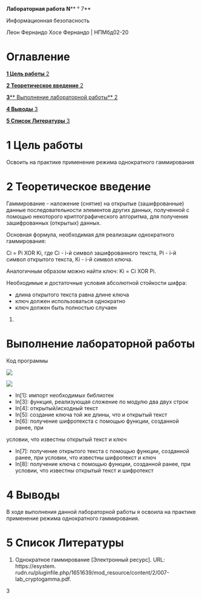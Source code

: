 **Лабораторная работа**  **N**** ° 7**

Информационная безопасность

Леон Фернандо Хосе Фернандо | НПМбд02-20

# Оглавление

[**1 Цель работы** 2](#_Toc148661049)

[**2 Теоретическое введение** 2](#_Toc148661050)

[**3**** Выполнение лабораторной работы** 2](#_Toc148661051)

[**4 Выводы** 3](#_Toc148661052)

[**5 Список Литературы** 3](#_Toc148661053)

# **1**  **Цель работы**

Освоить на практике применение режима однократного гаммирования

# **2 Теоретическое введение**

Гаммирование - наложение (снятие) на открытые (зашифрованные) данные последовательности элементов других данных, полученной с помощью некоторого криптографического алгоритма, для получения зашифрованных (открытых) данных.

Основная формула, необходимая для реализации однократного гаммирования:

Ci = Pi XOR Ki, где Ci - i-й символ зашифрованного текста, Pi - i-й символ открытого текста, Ki - i-й символ ключа.

Аналогичным образом можно найти ключ: Ki = Ci XOR Pi.

Необходимые и достаточные условия абсолютной стойкости шифра:

- длина открытого текста равна длине ключа
- ключ должен использоваться однократно
- ключ должен быть полностью случаен

1.
# **Выполнение лабораторной работы**

Код программы

![](RackMultipart20231020-1-m0xnbq_html_90fe10d382f2471b.png)

![](RackMultipart20231020-1-m0xnbq_html_845fdc4039a23b95.png)

- In[1]: импорт необходимых библиотек
- In[3]: функция, реализующая сложение по модулю два двух строк
- In[4]: открытый/исходный текст
- In[5]: создание ключа той же длины, что и открытый текст
- In[6]: получение шифротекста с помощью функции, созданной ранее, при

условии, что известны открытый текст и ключ

- In[7]: получение открытого текста с помощью функции, созданной ранее, при условии, что известны шифротекст и ключ
- In[8]: получение ключа с помощью функции, созданной ранее, при условии, что известны открытый текст и шифротекст

# **4 Выводы**

В ходе выполнения данной лабораторной работы я освоила на практике применение режима однократного гаммирования.

# **5 Список Литературы**

1. Однократное гаммирование [Электронный ресурс]. URL: https://esystem. rudn.ru/pluginfile.php/1651639/mod\_resource/content/2/007-lab\_cryptogamma.pdf.

3